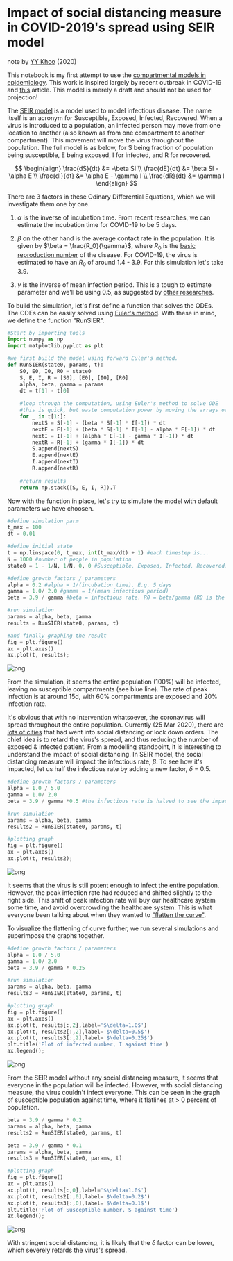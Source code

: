 # Impact of social distancing measure in COVID-2019's spread using SEIR model

note by [YY Khoo](http://yy-khoo.com/) (2020)

This notebook is my first attempt to use the [compartmental models in epidemiology](https://en.wikipedia.org/wiki/Compartmental_models_in_epidemiology). This work is inspired largely by recent outbreak in COVID-19 and [this](https://towardsdatascience.com/social-distancing-to-slow-the-coronavirus-768292f04296) article. This model is merely a draft and should not be used for projection!

The [SEIR model](https://idmod.org/docs/malaria/model-seir.html) is a model used to model infectious disease. The name itself is an acronym for Susceptible, Exposed, Infected, Recovered. When a virus is introduced to a population, an infected person may move from one location to another (also known as from one compartment to another compartment). This movement will move the virus throughout the population. The full model is as below, for S being fraction of population being susceptible, E being exposed, I for infected, and R for recovered.

$$
\begin{align}
\frac{dS}{dt} &= -\beta SI \\
\frac{dE}{dt} &= \beta SI - \alpha E \\
\frac{dI}{dt} &= \alpha E - \gamma I \\
\frac{dR}{dt} &= \gamma I
\end{align}
$$

There are 3 factors in these Odinary Differential Equations, which we will investigate them one by one. 

1. $\alpha$ is the inverse of incubation time. From recent researches, we can estimate the incubation time for COVID-19 to be 5 days. 

2. $\beta$ on the other hand is the average contact rate in the population. It is given by $\beta = \frac{R_0}{\gamma}$, where $R_0$ is the [basic reproduction number](https://en.wikipedia.org/wiki/Basic_reproduction_number) of the disease. For COVID-19, the virus is estimated to have an $R_0$ of around 1.4 - 3.9. For this simulation let's take 3.9.

3. $\gamma$ is the inverse of mean infection period. This is a tough to estimate parameter and we'll be using 0.5, as suggested by [other researches](https://arxiv.org/pdf/2002.06563.pdf).

To build the simulation, let's first define a function that solves the ODEs. The ODEs can be easily solved using [Euler's method](https://en.wikipedia.org/wiki/Euler_method). With these in mind, we define the function "RunSIER".



```python
#Start by importing tools
import numpy as np
import matplotlib.pyplot as plt
```


```python
#we first build the model using forward Euler's method.
def RunSIER(state0, params, t):
    S0, E0, I0, R0 = state0
    S, E, I, R = [S0], [E0], [I0], [R0]
    alpha, beta, gamma = params
    dt = t[1] - t[0]
    
    #loop through the computation, using Euler's method to solve ODE
    #this is quick, but waste computation power by moving the arrays over & over again
    for _ in t[1:]:
        nextS = S[-1] - (beta * S[-1] * I[-1]) * dt
        nextE = E[-1] + (beta * S[-1] * I[-1] - alpha * E[-1]) * dt
        nextI = I[-1] + (alpha * E[-1] - gamma * I[-1]) * dt
        nextR = R[-1] + (gamma * I[-1]) * dt
        S.append(nextS)
        E.append(nextE)
        I.append(nextI)
        R.append(nextR)
        
    #return results
    return np.stack([S, E, I, R]).T
```

Now with the function in place, let's try to simulate the model with default parameters we have choosen.


```python
#define simulation parm
t_max = 100
dt = 0.01

#define initial state
t = np.linspace(0, t_max, int(t_max/dt) + 1) #each timestep is...
N = 1000 #number of people in population
state0 = 1 - 1/N, 1/N, 0, 0 #Susceptible, Exposed, Infected, Recovered. Initially, 1 exposed, others susceptible, no recoveries. Normalized

#define growth factors / parameters
alpha = 0.2 #alpha = 1/(incubation time). E.g. 5 days
gamma = 1.0/ 2.0 #gamma = 1/(mean infectious period)
beta = 3.9 / gamma #beta = infectious rate. R0 = beta/gamma (R0 is the "basic reproduction number"). Assume R0 = 3.9; 

#run simulation
params = alpha, beta, gamma
results = RunSIER(state0, params, t)

#and finally graphing the result
fig = plt.figure()
ax = plt.axes()
ax.plot(t, results);
```


![png](output_5_0.png)


From the simulation, it seems the entire population (100%) will be infected, leaving no susceptible compartments (see blue line). The rate of peak infection is at around 15d, with 60% compartments are exposed and 20% infection rate. 

It's obvious that with no intervention whatsoever, the coronavirus will spread throughout the entire population. Currently (25 Mar 2020), there are [lots of cities](https://www.businessinsider.my/countries-on-lockdown-coronavirus-italy-2020-3?r=US&IR=T) that had went into social distancing or lock down orders. The chief idea is to retard the virus's spread, and thus reducing the number of exposed & infected patient. From a modelling standpoint, it is interesting to understand the impact of social distancing. In SEIR model, the social distancing measure will impact the infectious rate, $\beta$. To see how it's impacted, let us half the infectious rate by adding a new factor, $\delta$ = 0.5.


```python
#define growth factors / parameters
alpha = 1.0 / 5.0
gamma = 1.0/ 2.0 
beta = 3.9 / gamma *0.5 #the infectious rate is halved to see the impact of social distancing

#run simulation
params = alpha, beta, gamma
results2 = RunSIER(state0, params, t)

#plotting graph
fig = plt.figure()
ax = plt.axes()
ax.plot(t, results2);
```


![png](output_7_0.png)


It seems that the virus is still potent enough to infect the entire population. However, the peak infection rate had reduced and shifted slightly to the right side. This shift of peak infection rate will buy our healthcare system some time, and avoid overcrowding the healthcare system. This is what everyone been talking about when they wanted to ["flatten the curve"](https://www.npr.org/sections/coronavirus-live-updates/2020/03/26/822130807/-glimmer-of-hope-when-can-we-say-social-distancing-is-working). 

To visualize the flattening of curve further, we run several simulations and superimpose the graphs together.


```python
#define growth factors / parameters
alpha = 1.0 / 5.0
gamma = 1.0/ 2.0
beta = 3.9 / gamma * 0.25

#run simulation
params = alpha, beta, gamma
results3 = RunSIER(state0, params, t)

#plotting graph
fig = plt.figure()
ax = plt.axes()
ax.plot(t, results[:,2],label='$\delta=1.0$')
ax.plot(t, results2[:,2],label='$\delta=0.5$')
ax.plot(t, results3[:,2],label='$\delta=0.25$')
plt.title('Plot of infected number, I against time')
ax.legend();

```


![png](output_9_0.png)


From the SEIR model without any social distancing measure, it seems that everyone in the population will be infected. However, with social distancing measure, the virus couldn't infect everyone. This can be seen in the graph of susceptible population against time, where it flatlines at > 0 percent of population.


```python
beta = 3.9 / gamma * 0.2
params = alpha, beta, gamma
results2 = RunSIER(state0, params, t)

beta = 3.9 / gamma * 0.1
params = alpha, beta, gamma
results3 = RunSIER(state0, params, t)

#plotting graph
fig = plt.figure()
ax = plt.axes()
ax.plot(t, results[:,0],label='$\delta=1.0$')
ax.plot(t, results2[:,0],label='$\delta=0.2$')
ax.plot(t, results3[:,0],label='$\delta=0.1$')
plt.title('Plot of Susceptible number, S against time')
ax.legend();
```


![png](output_11_0.png)


With stringent social distancing, it is likely that the $\delta$ factor can be lower, which severely retards the virus's spread. 


```python

```
